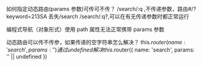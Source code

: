 如何指定动态路由(params 参数)可传可不传？
/search/:q ,不传递参数，路由#/?keyword=213SA 丢失/search
/search/:q?,可以在有无传递参数时都正常运行

编程式导航（对象形式）使用 path 属性无法正常携带 params 参数

动态路由可以传不传参，如果传递的空字符串怎么解决？
this.$router({ name: 'search', params: '' })
通过undefined解决
this.$router({ name: 'search', params: '' || undefined })
